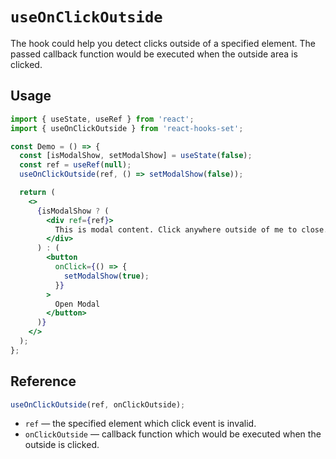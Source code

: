 # `useOnClickOutside`

The hook could help you detect clicks outside of a specified element. The passed callback function would be executed when the outside area is clicked.

## Usage

```jsx
import { useState, useRef } from 'react';
import { useOnClickOutside } from 'react-hooks-set';

const Demo = () => {
  const [isModalShow, setModalShow] = useState(false);
  const ref = useRef(null);
  useOnClickOutside(ref, () => setModalShow(false));

  return (
    <>
      {isModalShow ? (
        <div ref={ref}>
          This is modal content. Click anywhere outside of me to close.
        </div>
      ) : (
        <button
          onClick={() => {
            setModalShow(true);
          }}
        >
          Open Modal
        </button>
      )}
    </>
  );
};
```

## Reference

```js
useOnClickOutside(ref, onClickOutside);
```

- `ref` &mdash; the specified element which click event is invalid.
- `onClickOutside` &mdash; callback function which would be executed when the outside is clicked.
